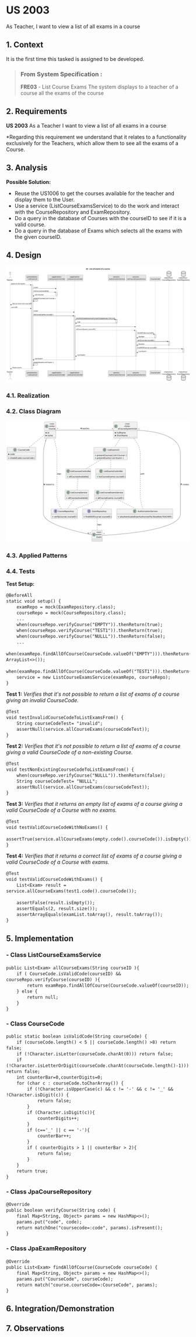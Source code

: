 # US 2003

As Teacher, I want to view a list of all exams in a course

## 1. Context

It is the first time this tasked is assigned to be developed.

>### **From System Specification :**
> **FRE03** - List Course Exams The system displays to a teacher of a course all the exams
>of the course
## 2. Requirements


**US 2003** As a Teacher I want to view a list of all exams in a course


*Regarding this requirement we understand that it relates to a functionality exclusively for the Teachers, which allow them to see all the exams of a Course.
## 3. Analysis

**Possible Solution:**

- Reuse the US1006 to get the courses available for the teacher and display them to the User.
- Use a service (ListCourseExamsService) to do the work and interact with the CourseRepository and ExamRepository.
- Do a query in the database of Courses with the courseID to see if it is a valid course.
- Do a query in the database of Exams which selects all the exams with the given courseID.

## 4. Design

![ListCourseExamsSD](ListCourseExamsSD.svg "A Sequence Diagram")

### 4.1. Realization

### 4.2. Class Diagram

![ListCourseExamsCD](ListCourseExamsCD.svg "A Class Diagram")

### 4.3. Applied Patterns

### 4.4. Tests
**Test Setup:**
```
@BeforeAll
static void setup() {
    examRepo = mock(ExamRepository.class);
    courseRepo = mock(CourseRepository.class);
    ...
    when(courseRepo.verifyCourse("EMPTY")).thenReturn(true);
    when(courseRepo.verifyCourse("TEST1")).thenReturn(true);
    when(courseRepo.verifyCourse("NULLL")).thenReturn(false);
    ...
    when(examRepo.findAllOfCourse(CourseCode.valueOf("EMPTY"))).thenReturn(new ArrayList<>());
    when(examRepo.findAllOfCourse(CourseCode.valueOf("TEST1"))).thenReturn(examList);
    service = new ListCourseExamsService(examRepo, courseRepo);
}
```

**Test 1:** *Verifies that it's not possible to return a list of exams of a course giving an invalid CourseCode.*
```
@Test
void testInvalidCourseCodeToListExamsFrom() {
    String courseCodeTest= "invalid";
    assertNull(service.allCourseExams(courseCodeTest));
}
````

**Test 2:** *Verifies that it's not possible to return a list of exams of a course giving a valid CourseCode of a non-existing Course.*
```
@Test
void testNonExistingCourseCodeToListExamsFrom() {
    when(courseRepo.verifyCourse("NULLL")).thenReturn(false);
    String courseCodeTest= "NULLL";
    assertNull(service.allCourseExams(courseCodeTest));
}
````

**Test 3:** *Verifies that it returns an empty list of exams of a course giving a valid CourseCode of a Course with no exams.*
```
@Test
void testValidCourseCodeWithNoExams() {
    assertTrue(service.allCourseExams(empty.code().courseCode()).isEmpty());
}
````

**Test 4:** *Verifies that it returns a correct list of exams of a course giving a valid CourseCode of a Course with exams.*
```
@Test
void testValidCourseCodeWithExams() {
    List<Exam> result = service.allCourseExams(test1.code().courseCode());

    assertFalse(result.isEmpty());
    assertEquals(2, result.size());
    assertArrayEquals(examList.toArray(), result.toArray());
}
````

## 5. Implementation

### - Class ListCourseExamsService
```
public List<Exam> allCourseExams(String courseID ){
    if ( CourseCode.isValidCode(courseID) && courseRepo.verifyCourse(courseID) ){
        return examRepo.findAllOfCourse(CourseCode.valueOf(courseID));
    } else {
        return null;
    }
}
````
### - Class CourseCode
```
public static boolean isValidCode(String courseCode) {
    if (courseCode.length() < 5 || courseCode.length() >8) return false;
    if (!Character.isLetter(courseCode.charAt(0))) return false;
    if (!Character.isLetterOrDigit(courseCode.charAt(courseCode.length()-1))) return false;
    int counterBar=0,counterDigits=0;
    for (char c : courseCode.toCharArray()) {
        if (!Character.isUpperCase(c) && c != '-' && c != '_' && !Character.isDigit(c)) {
            return false;
        }
        if (Character.isDigit(c)){
            counterDigits++;
        }
        if (c=='_' || c == '-'){
            counterBar++;
        }
        if ( counterDigits > 1 || counterBar > 2){
            return false;
        }
    }
    return true;
}
````
### - Class JpaCourseRepository
```
@Override
public boolean verifyCourse(String code) {
    final Map<String, Object> params = new HashMap<>();
    params.put("code", code);
    return matchOne("coursecode=:code", params).isPresent();
}
````
### - Class JpaExamRepository
```
@Override
public List<Exam> findAllOfCourse(CourseCode courseCode) {
    final Map<String, Object> params = new HashMap<>();
    params.put("CourseCode", courseCode);
    return match("course.courseCode=:CourseCode", params);
}
````

## 6. Integration/Demonstration


## 7. Observations
